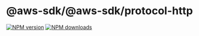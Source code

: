 # @aws-sdk/@aws-sdk/protocol-http

[![NPM version](https://img.shields.io/npm/v/@aws-sdk/@aws-sdk/protocol-http/beta.svg)](https://www.npmjs.com/package/@aws-sdk/@aws-sdk/protocol-http)
[![NPM downloads](https://img.shields.io/npm/dm/@aws-sdk/@aws-sdk/protocol-http.svg)](https://www.npmjs.com/package/@aws-sdk/@aws-sdk/protocol-http)
